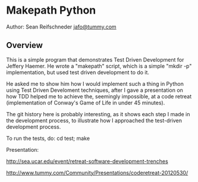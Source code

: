 Makepath Python
===============

Author: Sean Reifschneder <jafo@tummy.com>

Overview
--------

This is a simple program that demonstrates Test Driven Development for
Jeffery Haemer.  He wrote a "makepath" script, which is a simple "mkdir -p"
implementation, but used test driven development to do it.

He asked me to show him how I would implement such a thing in Python using
Test Driven Develoment techniques, after I gave a presentation on how TDD
helped me to achieve the, seemingly impossible, at a code retreat
(implementation of Conway's Game of Life in under 45 minutes).

The git history here is probably interesting, as it shows each step I made
in the development process, to illustrate how I approached the test-driven
development process.

To run the tests, do: cd test; make

Presentation:

   http://sea.ucar.edu/event/retreat-software-development-trenches

   http://www.tummy.com/Community/Presentations/coderetreat-20120530/
